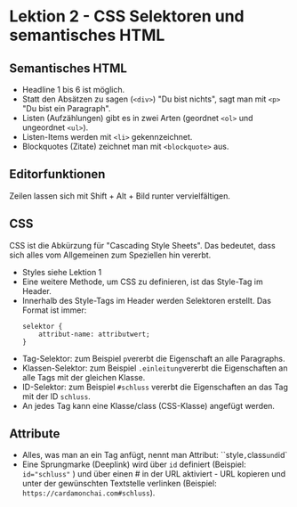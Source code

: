 # Lektion 2 - CSS Selektoren und semantisches HTML

## Semantisches HTML

- Headline 1 bis 6 ist möglich.
- Statt den Absätzen zu sagen (`<div>`) "Du bist nichts", sagt man mit `<p>` "Du
  bist ein Paragraph".
- Listen (Aufzählungen) gibt es in zwei Arten (geordnet `<ol>` und ungeordnet
  `<ul>`).
- Listen-Items werden mit `<li>` gekennzeichnet.
- Blockquotes (Zitate) zeichnet man mit `<blockquote>` aus.

## Editorfunktionen

Zeilen lassen sich mit Shift + Alt + Bild runter vervielfältigen.

## CSS

CSS ist die Abkürzung für "Cascading Style Sheets". Das bedeutet, dass sich
alles vom Allgemeinen zum Speziellen hin vererbt.

- Styles siehe Lektion 1
- Eine weitere Methode, um CSS zu definieren, ist das Style-Tag im Header.
- Innerhalb des Style-Tags im Header werden Selektoren erstellt. Das Format ist
  immer:
  ```
  selektor {
      attribut-name: attributwert;
  }
  ```
- Tag-Selektor: zum Beispiel `p`vererbt die Eigenschaft an alle Paragraphs.
- Klassen-Selektor: zum Beispiel `.einleitung`vererbt die Eigenschaften an alle
  Tags mit der gleichen Klasse.
- ID-Selektor: zum Beispiel `#schluss` vererbt die Eigenschaften an das Tag mit
  der ID `schluss`.
- An jedes Tag kann eine Klasse/class (CSS-Klasse) angefügt werden.

## Attribute

- Alles, was man an ein Tag anfügt, nennt man Attribut: ``style`,`class`und`id`
- Eine Sprungmarke (Deeplink) wird über `id` definiert (Beispiel: `id="schluss"`
  ) und über einen # in der URL aktiviert - URL kopieren und unter der
  gewünschten Textstelle verlinken (Beispiel:
  `https://cardamonchai.com#schluss`).
